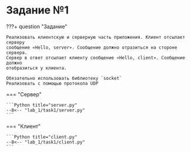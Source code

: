 # Задание №1

???+ question "Задание"

    Реализовать клиентскую и серверную часть приложения. Клиент отсылает серверу
    сообщение «Hello, server». Сообщение должно отразиться на стороне сервера.
    Сервер в ответ отсылает клиенту сообщение «Hello, client». Сообщение должно
    отобразиться у клиента.

    Обязательно использовать библиотеку `socket`  
    Реализовать с помощью протокола UDP

=== "Сервер"

    ```Python title="server.py"
    --8<-- "lab_1/task1/server.py"
    ```
  
=== "Клиент"

    ```Python title="client.py"
    --8<-- "lab_1/task1/client.py"
    ```
